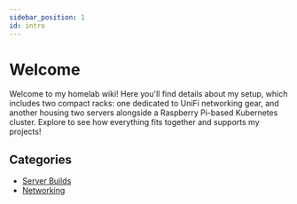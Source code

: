 ```yaml
---
sidebar_position: 1
id: intro
---
```


# Welcome

Welcome to my homelab wiki! Here you'll find details about my setup, which includes two compact racks: one dedicated to UniFi networking gear, and another housing two servers alongside a Raspberry Pi-based Kubernetes cluster. Explore to see how everything fits together and supports my projects!

## Categories

- [Server Builds](../category/server-builds)
- [Networking](../category/network)